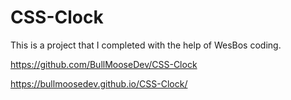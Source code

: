 # CSS-Clock

This is a project that I completed with the help of WesBos coding.

https://github.com/BullMooseDev/CSS-Clock

https://bullmoosedev.github.io/CSS-Clock/